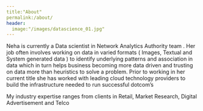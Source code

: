 ```yaml
---
title:"About"
permalink:/about/
header:
  image:"/images/datascience_01.jpg"
---
```


Neha is currently a Data scientist in Network Analytics Authority team . Her job often involves working on data in varied formats ( Images, Textual and System generated data ) to identify underlying patterns and association in data which in turn helps  business  becoming more data driven and trusting on data more than heuristics to solve a problem. Prior to working in her current title she has worked with leading cloud technology providers to build the infrastructure needed to run successful dotcom’s 

My industry expertise ranges from clients in  Retail, Market Research, Digital Advertisement and Telco 
